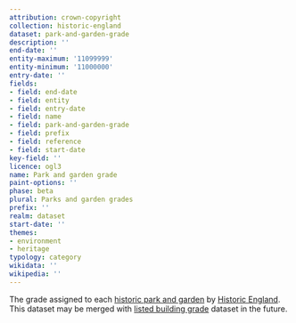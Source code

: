 ```yaml
---
attribution: crown-copyright
collection: historic-england
dataset: park-and-garden-grade
description: ''
end-date: ''
entity-maximum: '11099999'
entity-minimum: '11000000'
entry-date: ''
fields:
- field: end-date
- field: entity
- field: entry-date
- field: name
- field: park-and-garden-grade
- field: prefix
- field: reference
- field: start-date
key-field: ''
licence: ogl3
name: Park and garden grade
paint-options: ''
phase: beta
plural: Parks and garden grades
prefix: ''
realm: dataset
start-date: ''
themes:
- environment
- heritage
typology: category
wikidata: ''
wikipedia: ''
---
```


The grade assigned to each [historic park and garden](/dataset/historic-park-and-garden) by [Historic England](https://historicengland.org.uk/).
This dataset may be merged with [listed building grade](/dataset/listed-building-grade) dataset in the future.
